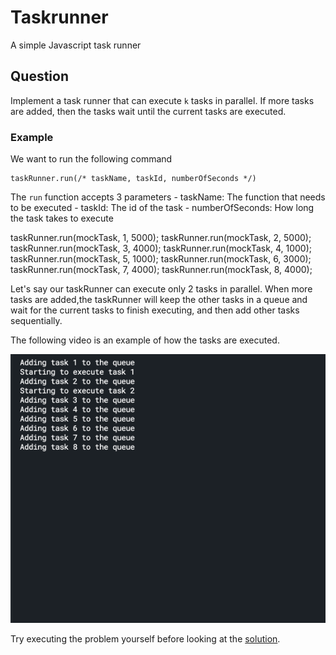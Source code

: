 # Taskrunner
A simple Javascript task runner


## Question

Implement a task runner that can execute `k` tasks in parallel. If more tasks are added, then the tasks wait until the current tasks are executed.


### Example

We want to run the following command

```
taskRunner.run(/* taskName, taskId, numberOfSeconds */)
```

The `run` function accepts 3 parameters
    - taskName: The function that needs to be executed
    - taskId: The id of the task
    - numberOfSeconds: How long the task takes to execute 

taskRunner.run(mockTask, 1, 5000);
taskRunner.run(mockTask, 2, 5000);
taskRunner.run(mockTask, 3, 4000);
taskRunner.run(mockTask, 4, 1000);
taskRunner.run(mockTask, 5, 1000);
taskRunner.run(mockTask, 6, 3000);
taskRunner.run(mockTask, 7, 4000);
taskRunner.run(mockTask, 8, 4000);


Let's say our taskRunner can execute only 2 tasks in parallel. When more tasks are added,the taskRunner will keep the other tasks in a queue and wait for the current tasks to finish executing, and then add other tasks sequentially.

The following video is an example of how the tasks are executed.

![Video of task runner result](https://github.com/reddypooja/taskrunner/blob/master/taskRunnerGif1.gif)

Try executing the problem yourself before looking at the [solution](https://github.com/reddypooja/taskrunner/blob/master/solution/TaskRunner.js).
